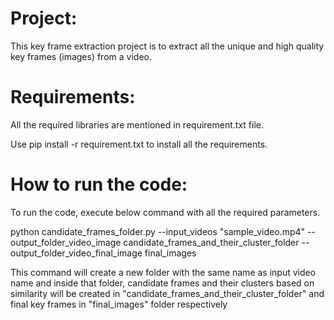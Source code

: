 # Project:

This key frame extraction project is to extract all the unique and high quality key frames (images) from a video.

# Requirements:

All the required libraries are mentioned in requirement.txt file. 

Use pip install -r requirement.txt to install all the requirements.

# How to run the code:

To run the code, execute below command with all the required parameters. 

python candidate_frames_folder.py --input_videos "sample_video.mp4" --output_folder_video_image candidate_frames_and_their_cluster_folder --output_folder_video_final_image final_images

This command will create a new folder with the same name as input video name and inside that folder, candidate frames and their clusters based on similarity will be created in "candidate_frames_and_their_cluster_folder" and final key frames in "final_images" folder respectively
